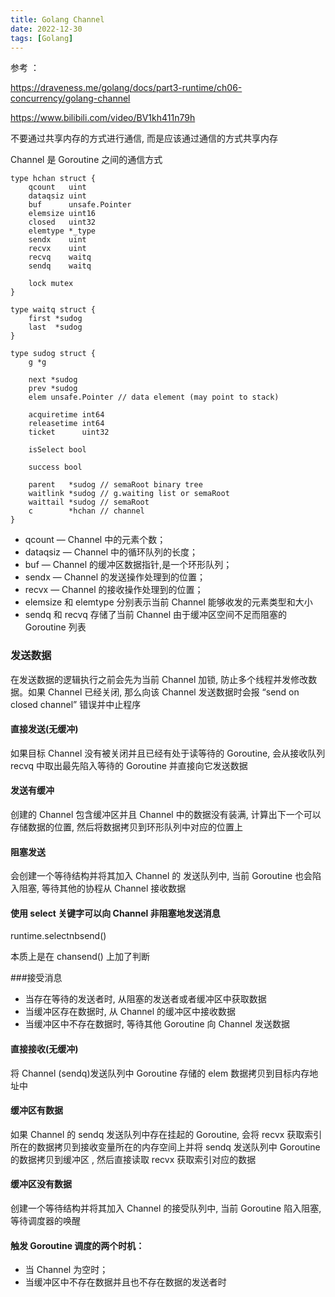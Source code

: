 ```yaml
---
title: Golang Channel
date: 2022-12-30
tags: [Golang]
---
```

参考 ： 

https://draveness.me/golang/docs/part3-runtime/ch06-concurrency/golang-channel

https://www.bilibili.com/video/BV1kh411n79h

不要通过共享内存的方式进行通信, 而是应该通过通信的方式共享内存

Channel 是 Goroutine 之间的通信方式

```
type hchan struct {
	qcount   uint
	dataqsiz uint
	buf      unsafe.Pointer
	elemsize uint16
	closed   uint32
	elemtype *_type
	sendx    uint
	recvx    uint
	recvq    waitq
	sendq    waitq

	lock mutex
}

type waitq struct {
	first *sudog
	last  *sudog
}

type sudog struct {
	g *g

	next *sudog
	prev *sudog
	elem unsafe.Pointer // data element (may point to stack)

	acquiretime int64
	releasetime int64
	ticket      uint32

	isSelect bool

	success bool

	parent   *sudog // semaRoot binary tree
	waitlink *sudog // g.waiting list or semaRoot
	waittail *sudog // semaRoot
	c        *hchan // channel
}
```

- qcount — Channel 中的元素个数；
- dataqsiz — Channel 中的循环队列的长度；
- buf — Channel 的缓冲区数据指针,是一个环形队列；
- sendx — Channel 的发送操作处理到的位置；
- recvx — Channel 的接收操作处理到的位置；
- elemsize 和 elemtype 分别表示当前 Channel 能够收发的元素类型和大小
- sendq 和 recvq 存储了当前 Channel 由于缓冲区空间不足而阻塞的 Goroutine 列表


### 发送数据

在发送数据的逻辑执行之前会先为当前 Channel 加锁, 防止多个线程并发修改数据。如果 Channel 已经关闭, 那么向该 Channel 发送数据时会报 “send on closed channel” 错误并中止程序

#### 直接发送(无缓冲)

如果目标 Channel 没有被关闭并且已经有处于读等待的 Goroutine, 会从接收队列 recvq 中取出最先陷入等待的 Goroutine 并直接向它发送数据

#### 发送有缓冲

创建的 Channel 包含缓冲区并且 Channel 中的数据没有装满, 计算出下一个可以存储数据的位置, 然后将数据拷贝到环形队列中对应的位置上

#### 阻塞发送

会创建一个等待结构并将其加入 Channel 的 发送队列中, 当前 Goroutine 也会陷入阻塞, 等待其他的协程从 Channel 接收数据


#### 使用 select 关键字可以向 Channel 非阻塞地发送消息
runtime.selectnbsend()

本质上是在 chansend() 上加了判断

###接受消息

- 当存在等待的发送者时, 从阻塞的发送者或者缓冲区中获取数据
- 当缓冲区存在数据时, 从 Channel 的缓冲区中接收数据
- 当缓冲区中不存在数据时, 等待其他 Goroutine 向 Channel 发送数据


#### 直接接收(无缓冲)
将 Channel (sendq)发送队列中 Goroutine 存储的 elem 数据拷贝到目标内存地址中

#### 缓冲区有数据
如果 Channel 的 sendq 发送队列中存在挂起的 Goroutine, 会将 recvx 获取索引所在的数据拷贝到接收变量所在的内存空间上并将 sendq 发送队列中 Goroutine 的数据拷贝到缓冲区
, 然后直接读取 recvx 获取索引对应的数据

#### 缓冲区没有数据

创建一个等待结构并将其加入 Channel 的接受队列中, 当前 Goroutine 陷入阻塞, 等待调度器的唤醒

#### 触发 Goroutine 调度的两个时机：

- 当 Channel 为空时；
- 当缓冲区中不存在数据并且也不存在数据的发送者时